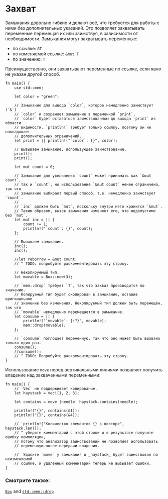 # Захват

Замыкания довольно гибкие и делают всё, что требуется для работы с ними без
дополнительных указаний. Это позволяет захватывать переменные перемещая их или
заимствуя, в зависимости от необходимости.
Замыкания могут захватывать переменные:

- по ссылке: `&T`
- по изменяемой ссылке: `&mut T`
- по значению: `T`

Преимущественно, они захватывают переменные по ссылке, если явно не указан другой
способ.

```rust,editable
fn main() {
    use std::mem;

    let color = "green";

    // Замыкание для вывода `color`, которое немедленно заимствует (`&`)
    // `color` и сохраняет замыкание в переменной `print`.
    // `color` будет оставаться заимствованным до выхода `print` из области
    // видимости. `println!` требует только ссылку, поэтому он не накладывает
    // дополнительных ограничений.
    let print = || println!("`color`: {}", color);

    // Вызываем замыкание, использующее заимствование.
    print();
    print();

    let mut count = 0;

    // Замыкание для увеличения `count` может принимать как `&mut count`,
    // так и `count`, но использование `&mut count` менее ограничено, так что
    // замыкание выбирает первый способ, т.е. немедленно заимствует `count`.
    //
    // `inc` должен быть `mut`, поскольку внутри него хранится `&mut`.
    // Таким образом, вызов замыкания изменяет его, что недопустимо без `mut`.
    let mut inc = || {
        count += 1;
        println!("`count`: {}", count);
    };

    // Вызываем замыкание.
    inc();
    inc();

    //let reborrow = &mut count;
    // ^ TODO: попробуйте раскомментировать эту строку.

    // Некопируемый тип.
    let movable = Box::new(3);

    // `mem::drop` требует `T`, так что захват производится по значению.
    // Копируемый тип будет скопирован в замыкание, оставив оригинальное
    // значение без изменения. Некопируемый тип должен быть перемещён, так что
    // `movable` немедленно перемещается в замыкание.
    let consume = || {
        println!("`movable`: {:?}", movable);
        mem::drop(movable);
    };

    // `consume` поглощает переменную, так что оно может быть вызвано только один раз.
    consume();
    //consume();
    // ^ TODO: Попробуйте раскомментировать эту строку.
}
```

Использование `move` перед вертикальными линиями позваляет получить владение над захваченными переменными:

```rust,editable
fn main() {
    // `Vec` не поддерживает копирование.
    let haystack = vec![1, 2, 3];

    let contains = move |needle| haystack.contains(needle);

    println!("{}", contains(&1));
    println!("{}", contains(&4));

    // `println!("Количество элементов {} в векторе", haystack.len());`
    // ^ уберите комментарий с этой строки и в результате получите ошибку компиляции,
    // потому что анализатор заимствований не позволяет использовать
    // переменную после передачи владения.
    
    //  Удалите `move` у замыкания и _haystack_ будет заимствован по неизменяемой 
    // ссылке, и удалённый комментарий теперь не вызывает ошибки.
}
```

### Смотрите также:

[`Box`](std/box.html) and [`std::mem::drop`](https://doc.rust-lang.org/std/mem/fn.drop.html)
